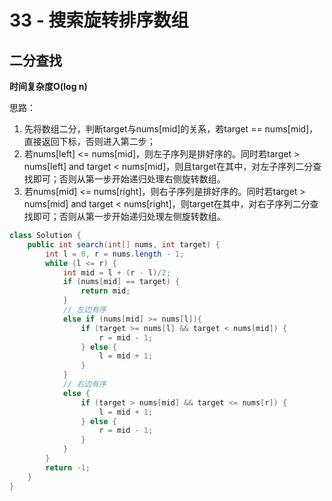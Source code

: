 # 33 - 搜索旋转排序数组

## 二分查找
**时间复杂度O(log n)**  

思路：
1. 先将数组二分，判断target与nums[mid]的关系，若target == nums[mid]，直接返回下标，否则进入第二步；
2. 若nums[left] <= nums[mid]，则左子序列是排好序的。同时若target > nums[left] and target < nums[mid]，则且target在其中，对左子序列二分查找即可；否则从第一步开始递归处理右侧旋转数组。
3. 若nums[mid] <= nums[right]，则右子序列是排好序的。同时若target > nums[mid] and target < nums[right]，则target在其中，对右子序列二分查找即可；否则从第一步开始递归处理左侧旋转数组。

```java
class Solution {
    public int search(int[] nums, int target) {
        int l = 0, r = nums.length - 1;
        while (l <= r) {
            int mid = l + (r - l)/2;
            if (nums[mid] == target) {
                return mid;
            }
            // 左边有序
            else if (nums[mid] >= nums[l]){
                if (target >= nums[l] && target < nums[mid]) {
                    r = mid - 1;
                } else {
                    l = mid + 1;
                }
            }
            // 右边有序
            else {
                if (target > nums[mid] && target <= nums[r]) {
                    l = mid + 1;
                } else {
                    r = mid - 1;
                }
            }
        }
        return -1;
    }
}
```